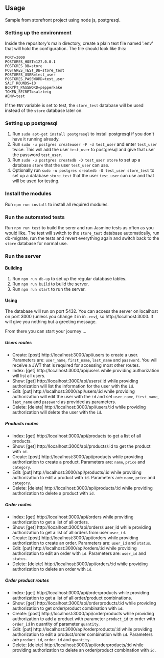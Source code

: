 ## Usage

Sample from storefront project using node js, postgresql.

### Setting up the environment

Inside the repository's main directory, create a plain text file named '.env'
that will hold the configuration. The file should look like this:

```
PORT=3000
POSTGRES_HOST=127.0.0.1
POSTGRES_DB=store
POSTGRES_TEST_DB=store_test
POSTGRES_USER=test_user
POSTGRES_PASSWORD=test_user
SALT_ROUNDS=10
BCRYPT_PASSWORD=pepperkake
TOKEN_SECRET=salzteig
#ENV=test
```

If the `ENV` variable is set to test, the `store_test` database will be used
instead of the `store` database later on.

### Setting up postgresql

1. Run `sudo apt-get install postgresql` to install postgresql if you don't have
   it running already.
2. Run `sudo -u postgres createuser -P -d test_user` and enter `test_user`
   twice. This will add the user `test_user` to postgresql and give that user the
   password `test_user`.
3. Run `sudo -u postgres createdb -O test_user store` to set up a database
   `store` that the user `test_user` can use.
4. Optionally run `sudo -u postgres createdb -O test_user store_test` to set up
   a database `store_test` that the user `test_user` can use and that will be used
   for testing.

### Install the modules

Run `npm run install` to install all required modules.

### Run the automated tests

Run `npm run test` to build the serer and run Jasmine tests as often as you
would like. The test will switch to the `store_test` database automatically,
run db-migrate, run the tests and revert everything again and switch back to the
`store` database for normal use.

### Run the server

#### Building

1. Run `npm run db-up` to set up the regular database tables.
2. Run `npm run build` to build the server.
3. Run `npm run start` to run the server.

#### Using

The database will run on port 5432. You can access the server on localhost on
port 3000 (unless you change it in in `.env`), so http://localhost:3000.
It will give you nothing but a greeting message.

From there you can start your journey ...

##### Users routes

- Create: [post] http://localhost:3000/api/users to create a user.
  Parameters are: `user_name`, `first_name`, `last_name` and `password`.
  You will receive a JWT that is required for accessing most other routes.
- Index: [get] http://localhost:3000/api/users while providing authorization
  will list all users.
- Show: [get] http://localhost:3000/api/users/:id while providing authorization
  will list the information for the user with the `id`.
- Edit: [put] http://localhost:3000/api/users/:id while providing authorization
  will edit the user with the `id` and set `user_name`, `first_name`, `last_name`
  and `password` as provided as parameters.
- Delete: [delete] http://localhost:3000/api/users/:id while providing
  authorization will delete the user with the `id`.

##### Products routes

- Index: [get] http://localhost:3000/api/products to get a list of all
  products.
- Show: [get] http://localhost:3000/api/products/:id to get the product with
  `id`.
- Create: [post] http://localhost:3000/api/products while providing
  authorization to create a product. Parameters are: `name`, `price` and
  `category`.
- Edit: [put] http://localhost:3000/api/products/:id while providing
  authorization to edit a product with `id`. Parameters are: `name`, `price` and
  `category`.
- Delete: [delete] http://localhost:3000/api/products/:id while providing
  authorization to delete a product with `id`.

##### Order routes

- Index: [get] http://localhost:3000/api/orders while providing authorization
  to get a list of all orders.
- Show: [get] http://localhost:3000/api/orders/:user_id while providing
  authorization to get a list of all orders from user `user_id`.
- Create: [post] http://localhost:3000/api/orders while providing
  authorization to create an order. Parameters are: `user_id` and `status`.
- Edit: [put] http://localhost:3000/api/orders/:id while providing
  authorization to edit an order with `id`. Parameters are: `user_id` and
  `status`.
- Delete: [delete] http://localhost:3000/api/orders/:id while providing
  authorization to delete an order with `id`.

##### Order product routes

- Index: [get] http://localhost:3000/api/orderproducts while providing authorization
  to get a list of all order/product combinations.
- Show: [get] http://localhost:3000/api/orderproducts/:id while providing
  authorization to get order/product combination with `id`.
- Create: [post] http://localhost:3000/api/orderproducts while providing
  authorization to add a product with parameter `product_id` to order with
  `order_id` in quantity of parameter `quantity`.
- Edit: [put] http://localhost:3000/api/orderproducts/:id while providing
  authorization to edit a product/order combination with `id`. Parameters are
  `product_id`, `order_id` and `quantity`.
- Delete: [delete] http://localhost:3000/api/orderproducts/:id while providing
  authorization to delete an order/product combination with `id`.
